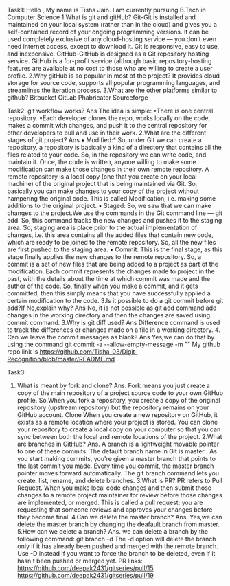 Task1:
Hello , My name is Tisha Jain. I am currently pursuing B.Tech in Computer Science
1.What is git and gitHub?
Git-Git is installed and maintained on your local system (rather than in the cloud) and gives you a self-contained record of your ongoing programming versions. It can be used completely exclusive of any cloud-hosting service — you don’t even need internet access, except to download it. Git is responsive, easy to use, and inexpensive.
GitHub-GitHub is designed as a Git repository hosting service. GitHub is a for-profit service (although basic repository-hosting features are available at no cost to those who are willing to create a user profile.
2.Why gitHub is so popular in most of the project?
It provides cloud storage for source code, supports all popular programming languages, and streamlines the iteration process.
3.What are the other platforms similar to github?
Bitbucket
GitLab
Phabricator
Sourceforge

Task2:
git workflow works?
 Ans The idea is simple: 
•There is one central repository. 
•Each developer clones the repo, works locally on the code, makes a commit with changes, and push it to the central repository for other developers to pull and use in their work.
2.What are the different stages of git project?
 Ans 
• Modified:* 
So, under Git we can create a repository, a repository is basically a kind of a directory that contains all the files related to your code. So, in the repository we can write code, and maintain it. Once, the code is written, anyone willing to make some modification can make those changes in their own remote repository. A remote repository is a local copy (one that you create on your local machine) of the original project that is being maintained via Git. So, basically you can make changes to your copy of the project without hampering the original code. This is called Modification, i.e. making some additions to the original project.
• Staged: 
So, we saw that we can make changes to the project.We use the commands in the Git command line — git add. So, this command tracks the new changes and pushes it to the staging area. So, staging area is place prior to the actual implementation of changes, i.e. this area contains all the added files that contain new code, which are ready to be joined to the remote repository. So, all the new files are first pushed to the staging area.
• Commit: 
This is the final stage, as this stage finally applies the new changes to the remote repository. So, a commit is a set of new files that are being added to a project as part of the modification. Each commit represents the changes made to project in the past, with the details about the time at which commit was made and the author of the code. So, finally when you make a commit, and it gets committed, then this simply means that you have successfully applied a certain modification to the code.
3.Is it possible to do a git commit before git add?If No,explain why?
 Ans No, it is not possible as git add command add changes in the working directory and then the changes are saved using commit command.
3.Why is git diff used?
 Ans Difference command is used to track the differences or changes made on a file in a working directory.
4. Can we leave the commit messages as blank?
 Ans Yes,we can do that by using the command 
 git commit -a --allow-empty-message -m "" 
My github repo link is
https://github.com/Tisha-03/Digit-Recognition/blob/master/README.md

Task3:
1. What is meant by fork and clone?
 Ans. Fork means you just create a copy of the main repository of a project source code to your own GitHub profile. 
So,When you fork a repository, you create a copy of the original repository (upstream repository) but the repository remains on your GitHub account. 
 Clone 
When you create a new repository on GitHub, it exists as a remote location where your project is stored. You can clone your repository to create a local copy on your computer so that you can sync between both the local and remote locations of the project.
2.What are branches in GitHub?
 Ans. 
A branch is a lightweight movable pointer to one of these commits. The default branch name in Git is master . As you start making commits, you're given a master branch that points to the last commit you made. Every time you commit, the master branch pointer moves forward automatically. The git branch command lets you create, list, rename, and delete branches.
3.What is PR?
PR refers to Pull Request.
When you make local code changes and then submit those changes to a remote project maintainer for review before those changes are implemented, or merged.
This is called a pull request; you are requesting that someone reviews and approves your changes before they become final.
4.Can we delete the master branch?
 Ans. Yes,we can delete the master branch by changing the deafault branch from master.
5.How can we delete a branch?
 Ans. we can delete a branch by the following command:
 git branch -d 
The -d option will delete the branch only if it has already been pushed and merged with the remote branch. Use -D instead if you want to force the branch to be deleted, even if it hasn't been pushed or merged yet.
PR links:
https://github.com/deepak2431/gitseries/pull/15
https://github.com/deepak2431/gitseries/pull/19
